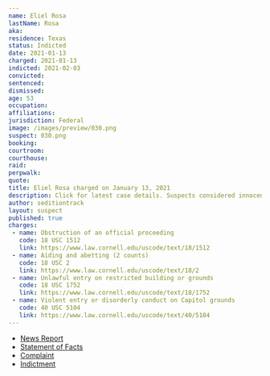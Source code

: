 ```yaml
---
name: Eliel Rosa
lastName: Rosa
aka:
residence: Texas
status: Indicted
date: 2021-01-13
charged: 2021-01-13
indicted: 2021-02-03
convicted: 
sentenced: 
dismissed: 
age: 53
occupation:
affiliations:
jurisdiction: Federal
image: /images/preview/030.png
suspect: 030.png
booking:
courtroom:
courthouse:
raid:
perpwalk:
quote:
title: Eliel Rosa charged on January 13, 2021
description: Click for latest case details. Suspects considered innocent until proven guilty.
author: seditiontrack
layout: suspect
published: true
charges:
 - name: Obstruction of an official proceeding
   code: 18 USC 1512
   link: https://www.law.cornell.edu/uscode/text/18/1512
 - name: Aiding and abetting (2 counts)
   code: 18 USC 2
   link: https://www.law.cornell.edu/uscode/text/18/2
 - name: Unlawful entry on restricted building or grounds
   code: 18 USC 1752
   link: https://www.law.cornell.edu/uscode/text/18/1752
 - name: Violent entry or disorderly conduct on Capitol grounds
   code: 40 USC 5104
   link: https://www.law.cornell.edu/uscode/text/40/5104
---
```

- [News Report](https://www.kiiitv.com/article/news/local/jenny-cudd-fbi-arrested/513-fb4ff454-3bf0-4648-8983-660ec8f2601e)
- [Statement of Facts](https://www.scribd.com/document/490745903/Jenny-Cudd-and-Eliel-Rosa-Statement-of-Facts)
- [Complaint](https://www.justice.gov/opa/page/file/1353431/download)
- [Indictment](https://www.justice.gov/usao-dc/case-multi-defendant/file/1366061/download)
